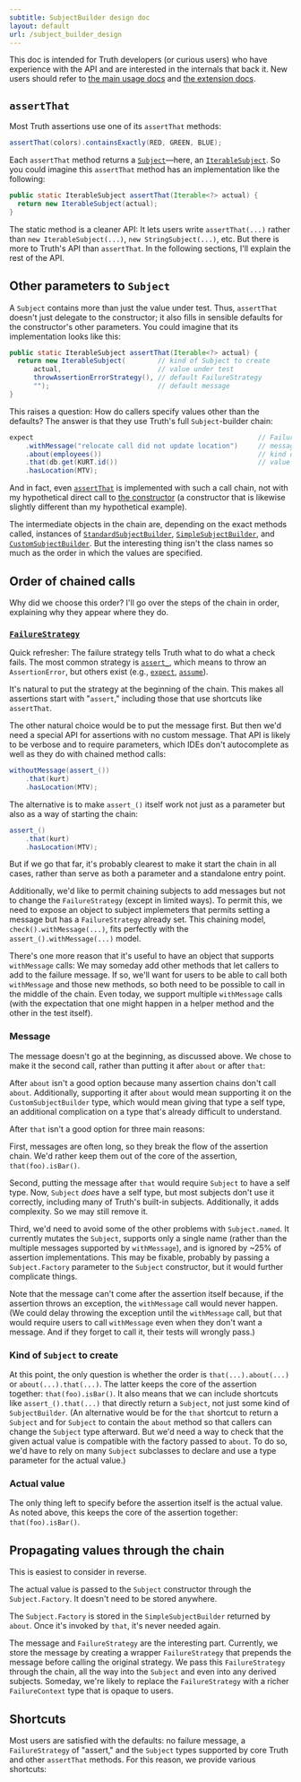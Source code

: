 ```yaml
---
subtitle: SubjectBuilder design doc
layout: default
url: /subject_builder_design
---
```



This doc is intended for Truth developers (or curious users) who have experience
with the API and are interested in the internals that back it. New users should
refer to [the main usage docs](index) and [the extension docs](extension).

## `assertThat`

Most Truth assertions use one of its `assertThat` methods:

```java
assertThat(colors).containsExactly(RED, GREEN, BLUE);
```

Each `assertThat` method returns a [`Subject`]―here, an [`IterableSubject`]. So
you could imagine this `assertThat` method has an implementation like the
following:

```java
public static IterableSubject assertThat(Iterable<?> actual) {
  return new IterableSubject(actual);
}
```

The static method is a cleaner API: It lets users write `assertThat(...)` rather
than `new IterableSubject(...)`, `new StringSubject(...)`, etc. But there is
more to Truth's API than `assertThat`. In the following sections, I'll explain
the rest of the API.

## Other parameters to `Subject`

A `Subject` contains more than just the value under test. Thus, `assertThat`
doesn't just delegate to the constructor; it also fills in sensible defaults for
the constructor's other parameters. You could imagine that its implementation
looks like this:

```java
public static IterableSubject assertThat(Iterable<?> actual) {
  return new IterableSubject(        // kind of Subject to create
      actual,                        // value under test
      throwAssertionErrorStrategy(), // default FailureStrategy
      "");                           // default message
}
```

This raises a question: How do callers specify values other than the defaults?
The answer is that they use Truth's full `Subject`-builder chain:

```java
expect                                                        // FailureStrategy
    .withMessage("relocate call did not update location")     // message
    .about(employees())                                       // kind of Subject to create
    .that(db.get(KURT.id())                                   // value under test
    .hasLocation(MTV);
```

And in fact, even [`assertThat`] is implemented with such a call chain, not with
my hypothetical direct call to [the constructor][`IterableSubject`] (a
constructor that is likewise slightly different than my hypothetical example).

The intermediate objects in the chain are, depending on the exact methods
called, instances of [`StandardSubjectBuilder`], [`SimpleSubjectBuilder`], and
[`CustomSubjectBuilder`]. But the interesting thing isn't the class names so
much as the order in which the values are specified.

## Order of chained calls

Why did we choose this order? I'll go over the steps of the chain in order,
explaining why they appear where they do.

### [`FailureStrategy`]

Quick refresher: The failure strategy tells Truth what to do what a check fails.
The most common strategy is [`assert_`], which means to throw an
`AssertionError`, but others exist (e.g., [`expect`], [`assume`]).

It's natural to put the strategy at the beginning of the chain. This makes all
assertions start with "`assert`," including those that use shortcuts like
`assertThat`.

The other natural choice would be to put the message first. But then we'd need a
special API for assertions with no custom message. That API is likely to be
verbose and to require parameters, which IDEs don't autocomplete as well as they
do with chained method calls:

```java
withoutMessage(assert_())
    .that(kurt)
    .hasLocation(MTV);
```

The alternative is to make `assert_()` itself work not just as a parameter but
also as a way of starting the chain:

```java
assert_()
    .that(kurt)
    .hasLocation(MTV);
```

But if we go that far, it's probably clearest to make it start the chain in all
cases, rather than serve as both a parameter and a standalone entry point.

Additionally, we'd like to permit chaining subjects to add messages but not to
change the `FailureStrategy` (except in limited ways). To permit this, we need
to expose an object to subject implemeters that permits setting a message but
has a `FailureStrategy` already set. This chaining model,
`check().withMessage(...)`, fits perfectly with the `assert_().withMessage(...)`
model.

There's one more reason that it's useful to have an object that supports
`withMessage` calls: We may someday add other methods that let callers to add to
the failure message. If so, we'll want for users to be able to call both
`withMessage` and those new methods, so both need to be possible to call in the
middle of the chain. Even today, we support multiple `withMessage` calls (with
the expectation that one might happen in a helper method and the other in the
test itself).

### Message

The message doesn't go at the beginning, as discussed above. We chose to make it
the second call, rather than putting it after `about` or after `that`:

After `about` isn't a good option because many assertion chains don't call
`about`. Additionally, supporting it after `about` would mean supporting it on
the `CustomSubjectBuilder` type, which would mean giving that type a self type,
an additional complication on a type that's already difficult to understand.

After `that` isn't a good option for three main reasons:

First, messages are often long, so they break the flow of the assertion chain.
We'd rather keep them out of the core of the assertion, `that(foo).isBar()`.

Second, putting the message after `that` would require `Subject` to have a self
type. Now, `Subject` *does* have a self type, but most subjects don't use it
correctly, including many of Truth's built-in subjects. Additionally, it adds
complexity. So we may still remove it.

Third, we'd need to avoid some of the other problems with `Subject.named`. It
currently mutates the `Subject`, supports only a single name (rather than the
multiple messages supported by `withMessage`), and is ignored by ~25% of
assertion implementations. This may be fixable, probably by passing a
`Subject.Factory` parameter to the `Subject` constructor, but it would further
complicate things.

Note that the message can't come after the assertion itself because, if the
assertion throws an exception, the `withMessage` call would never happen. (We
could delay throwing the exception until the `withMessage` call, but that would
require users to call `withMessage` even when they don't want a message. And if
they forget to call it, their tests will wrongly pass.)

### Kind of `Subject` to create

At this point, the only question is whether the order is `that(...).about(...)`
or `about(...).that(...)`. The latter keeps the core of the assertion together:
`that(foo).isBar()`. It also means that we can include shortcuts like
`assert_().that(...)` that directly return a `Subject`, not just some kind of
`SubjectBuilder`. (An alternative would be for the `that` shortcut to return a
`Subject` and for `Subject` to contain the `about` method so that callers can
change the `Subject` type afterward. But we'd need a way to check that the given
actual value is compatible with the factory passed to `about`. To do so, we'd
have to rely on many `Subject` subclasses to declare and use a type parameter
for the actual value.)

### Actual value

The only thing left to specify before the assertion itself is the actual value.
As noted above, this keeps the core of the assertion together:
`that(foo).isBar()`.

## Propagating values through the chain

This is easiest to consider in reverse.

The actual value is passed to the `Subject` constructor through the
`Subject.Factory`. It doesn't need to be stored anywhere.

The `Subject.Factory` is stored in the `SimpleSubjectBuilder` returned by
`about`. Once it's invoked by `that`, it's never needed again.

The message and `FailureStrategy` are the interesting part. Currently, we store
the message by creating a wrapper `FailureStrategy` that prepends the message
before calling the original strategy. We pass this `FailureStrategy` through the
chain, all the way into the `Subject` and even into any derived subjects.
Someday, we're likely to replace the `FailureStrategy` with a richer
`FailureContext` type that is opaque to users.

## Shortcuts

Most users are satisfied with the defaults: no failure message, a
`FailureStrategy` of "assert," and the `Subject` types supported by core Truth
and other `assertThat` methods. For this reason, we provide various shortcuts:

<object data="images/truthassertionflowchart.svg" type="image/svg+xml"></object>

<!-- References -->

[`Subject`]:    https://github.com/google/truth/blob/master/core/src/main/java/com/google/common/truth/Subject.java
[`IterableSubject`]:    https://github.com/google/truth/blob/master/core/src/main/java/com/google/common/truth/IterableSubject.java
[`IterableOfProtosSubject`]:         http://github.com/google/truth/blob/master/extensions/proto/src/main/java/com/google/common/truth/extensions/proto/IterableOfProtosSubject.java
[`ProtoTruth`]:         http://github.com/google/truth/blob/master/extensions/proto/src/main/java/com/google/common/truth/extensions/proto/ProtoTruth.java
[`CustomSubjectBuilder`]:    https://github.com/google/truth/blob/master/core/src/main/java/com/google/common/truth/CustomSubjectBuilder.java
[`CustomSubjectBuilder.Factory`]:    https://github.com/google/truth/blob/master/core/src/main/java/com/google/common/truth/CustomSubjectBuilder.java
[`StandardSubjectBuilder`]:    https://github.com/google/truth/blob/master/core/src/main/java/com/google/common/truth/StandardSubjectBuilder.java
[`SimpleSubjectBuilder`]:    https://github.com/google/truth/blob/master/core/src/main/java/com/google/common/truth/SimpleSubjectBuilder.java
[`assertThat`]: https://github.com/google/truth/blob/master/core/src/main/java/com/google/common/truth/Truth.java
[`FailureStrategy`]: https://github.com/google/truth/blob/master/core/src/main/java/com/google/common/truth/FailureStrategy.java
[`assert_`]: https://github.com/google/truth/blob/master/core/src/main/java/com/google/common/truth/Truth.java
[`expect`]: https://github.com/google/truth/blob/master/core/src/main/java/com/google/common/truth/Expect.java
[`assume`]: https://github.com/google/truth/blob/master/core/src/main/java/com/google/common/truth/TruthJUnit.java

